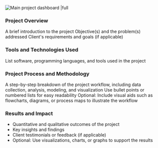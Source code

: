 
![Main project dashboard |full](/images/project-1.jpg)

### Project Overview

A brief introduction to the project
Objective(s) and the problem(s) addressed
Client's requirements and goals (if applicable)

### Tools and Technologies Used

List software, programming languages, and tools used in the project

### Project Process and Methodology

A step-by-step breakdown of the project workflow, including data collection, analysis, modeling, and visualization
Use bullet points or numbered lists for easy readability
Optional: Include visual aids such as flowcharts, diagrams, or process maps to illustrate the workflow

### Results and Impact

- Quantitative and qualitative outcomes of the project
- Key insights and findings
- Client testimonials or feedback (if applicable)
- Optional: Use visualizations, charts, or graphs to support the results
